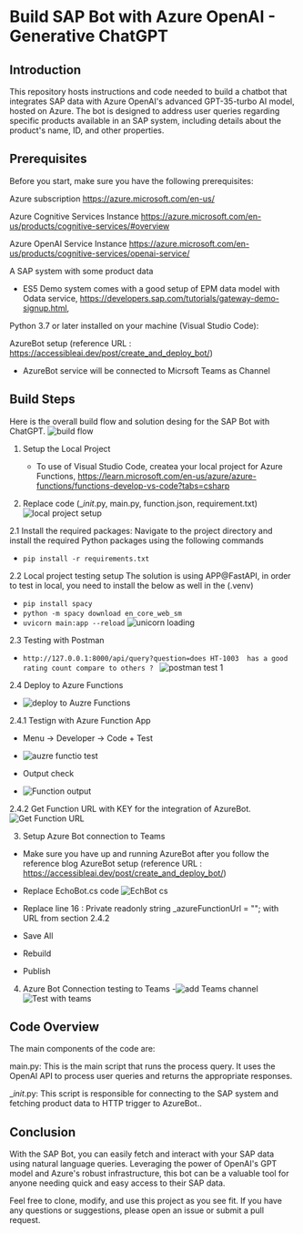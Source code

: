# Build SAP Bot with Azure OpenAI - Generative ChatGPT 

## Introduction
This repository hosts instructions and code needed to build a chatbot that integrates SAP data with Azure OpenAI's advanced GPT-35-turbo AI model, hosted on Azure. The bot is designed to address user queries regarding specific products available in an SAP system, including details about the product's name, ID, and other properties.

## Prerequisites
Before you start, make sure you have the following prerequisites:

Azure subscription
https://azure.microsoft.com/en-us/

Azure Cognitive Services Instance
https://azure.microsoft.com/en-us/products/cognitive-services/#overview

Azure OpenAI Service Instance 
https://azure.microsoft.com/en-us/products/cognitive-services/openai-service/

A SAP system with some product data 
- ES5 Demo system comes with a good setup of EPM data model with Odata service, https://developers.sap.com/tutorials/gateway-demo-signup.html, 

Python 3.7 or later installed on your machine (Visual Studio Code):

AzureBot setup (reference URL : https://accessibleai.dev/post/create_and_deploy_bot/)
- AzureBot service will be connected to Micrsoft Teams as Channel 

## Build Steps

Here is the overall build flow and solution desing for the SAP Bot with ChatGPT. 
![build flow](https://github.com/cjpark-sapcsa/chatgpt-sap-aoai/assets/60184856/7f531a62-3248-4a8c-986f-563748ab0632)


1. Setup the Local Project 
   - To use of Visual Studio Code, createa your local project for Azure Functions, https://learn.microsoft.com/en-us/azure/azure-functions/functions-develop-vs-code?tabs=csharp
   
2. Replace code (__init_.py, main.py, function.json, requirement.txt)  
![local project setup](https://github.com/cjpark-sapcsa/chatgpt-sap-aoai/assets/60184856/561dc53f-9575-4df9-af3a-51023b289275)


2.1 Install the required packages: 
 Navigate to the project directory and install the required Python packages using the following commands
- `pip install -r requirements.txt`

2.2 Local project testing setup 
 The solution is using APP@FastAPI, in order to test in local, you need to install the below as well in the  (.venv)
- `pip install spacy`
- `python -m spacy download en_core_web_sm`
- `uvicorn main:app --reload`
![unicorn loading](https://github.com/cjpark-sapcsa/chatgpt-sap-aoai/assets/60184856/3f495ab8-2301-42ec-b8f7-2b97fed937f1)

2.3 Testing with Postman 
- `http://127.0.0.1:8000/api/query?question=does HT-1003  has a good rating count compare to others ? `
![postman test 1](https://github.com/cjpark-sapcsa/chatgpt-sap-aoai/assets/60184856/d4ef0289-f9a7-4a8f-b37f-e51509eb2f92)

2.4 Deploy to Azure Functions
- ![deploy to Auzre Functions](https://github.com/cjpark-sapcsa/chatgpt-sap-aoai/assets/60184856/e9dd6612-dce7-43b4-b9f0-785bf28f44c2)

2.4.1 Testign with Azure Function App 
- Menu -> Developer -> Code + Test
- ![auzre functio test](https://github.com/cjpark-sapcsa/chatgpt-sap-aoai/assets/60184856/6e85b43f-2a7f-4b35-a19c-1a9764715f65)

- Output check
- ![Function output](https://github.com/cjpark-sapcsa/chatgpt-sap-aoai/assets/60184856/1224e5e3-d090-43ac-9b24-71f203898b3b)

2.4.2 Get Function URL with KEY for the integration of AzureBot. 
![Get Function URL](https://github.com/cjpark-sapcsa/chatgpt-sap-aoai/assets/60184856/7972e67c-8ece-4531-8c4f-da824d20557c)

3. Setup Azure Bot connection to Teams 
- Make sure you have up and running AzureBot after you follow the reference blog AzureBot setup (reference URL : https://accessibleai.dev/post/create_and_deploy_bot/)
- Replace EchoBot.cs code 
 ![EchBot cs](https://github.com/cjpark-sapcsa/chatgpt-sap-aoai/assets/60184856/8e4f88bd-d6dd-49d2-8ba0-c5b25da0610c)

-  Replace line 16 : Private readonly string _azureFunctionUrl = "";  with URL from section 2.4.2
- Save All
- Rebuild
- Publish 

4. Azure Bot Connection testing to Teams
-![add Teams channel](https://github.com/cjpark-sapcsa/chatgpt-sap-aoai/assets/60184856/3283409d-55c7-4bd4-8113-641d8ded3856)
 ![Test with teams](https://github.com/cjpark-sapcsa/chatgpt-sap-aoai/assets/60184856/649c8044-7736-4d10-adf7-e13c9be3bca6)

## Code Overview
The main components of the code are:

main.py: This is the main script that runs the process query. It uses the OpenAI API to process user queries and returns the appropriate responses.

__init_.py: This script is responsible for connecting to the SAP system and fetching product data to HTTP trigger to AzureBot..


## Conclusion
With the SAP Bot, you can easily fetch and interact with your SAP data using natural language queries. Leveraging the power of OpenAI's GPT model and Azure's robust infrastructure, this bot can be a valuable tool for anyone needing quick and easy access to their SAP data.

Feel free to clone, modify, and use this project as you see fit. If you have any questions or suggestions, please open an issue or submit a pull request.
